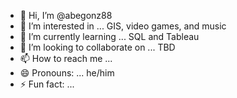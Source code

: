 - 👋 Hi, I’m @abegonz88
- 👀 I’m interested in ... GIS, video games, and music
- 🌱 I’m currently learning ... SQL and Tableau
- 💞️ I’m looking to collaborate on ... TBD
- 📫 How to reach me ... 
- 😄 Pronouns: ... he/him
- ⚡ Fun fact: ...

<!---
abegonz88/abegonz88 is a ✨ special ✨ repository because its `README.md` (this file) appears on your GitHub profile.
You can click the Preview link to take a look at your changes.
--->
